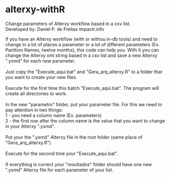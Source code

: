 # alterxy-withR
Change parameters of Alterxy workflow based in a csv list. <br>
Developed by: Daniel P. de Freitas impactr.info <br>

If you have an Alterxy workflow (with or withou in-db tools) and need to change in a lot of places a parameter or a lot of different parameters (Ex. Partition Names, twelve months), this code can help you. With it you can change the Alterxy xml string based in a csv list and save a new Alterxy ".yxmd" for each new parameter.<br>
<br>
Just copy the "Execute_aqui.bat" and "Gera_arq_alterxy.R" to a folder that you want to create your new files. <br>
<br>
Execute for the first time this batch "Execute_aqui.bat". The program will create all directories to work. <br>
<br>
In the new "parametro" folder, put your parameter file. For this we need to pay attention in two things:<br>
1 - you need a column name (Ex. parameters)<br>
2 - the first row after the column name is the value that you want to change in your Alterxy ".yxmd".<br> 
<br>
Put your the ".yxmd" Alterxy file in the root folder (same place of "Gera_arq_alterxy.R").<br>
<br>
Execute for the second time your "Execute_aqui.bat".<br>
<br>
If everything is correct your "resultados" folder should have one new ".yxmd" Alterxy file for each parameter of your list.
